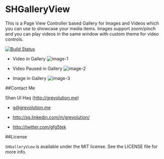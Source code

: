 SHGalleryView
=============

This is a Page View Controller based Gallery for Images and Videos which you can use to showcase your media items. Images support zoom/pinch and you can play videos in the same window with custom theme for video controls.

[![Build Status](https://travis-ci.org/grevolution/SHGalleryView?branch=master)](https://travis-ci.org/grevolution/SHGalleryView)

- Video in Gallery
![image-1](https://raw.github.com/grevolution/SHGalleryView/master/wiki-images/1.png)

- Video Paused in Gallery
![image-2](https://raw.github.com/grevolution/SHGalleryView/master/wiki-images/2.png)

- Image in Gallery
![image-3](https://raw.github.com/grevolution/SHGalleryView/master/wiki-images/3.png)

##Contact Me

Shan Ul Haq (http://grevolution.me)

- g@grevolution.me

- http://sg.linkedin.com/in/grevolution/

- http://twitter.com/gfg5tek

##License

`SHGalleryView` is available under the MIT license. See the LICENSE file for more info.